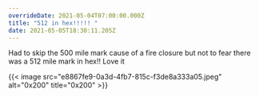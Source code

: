 ```yaml
---
overrideDate: 2021-05-04T07:00:00.000Z
title: "512 in hex!!!!! "
date: 2021-05-05T18:30:11.205Z
---
```

Had to skip the 500 mile mark cause of a fire closure but not to fear there was a 512 mile mark in hex!! Love it

{{< image src="e8867fe9-0a3d-4fb7-815c-f3de8a333a05.jpeg" alt="0x200" title="0x200" >}}